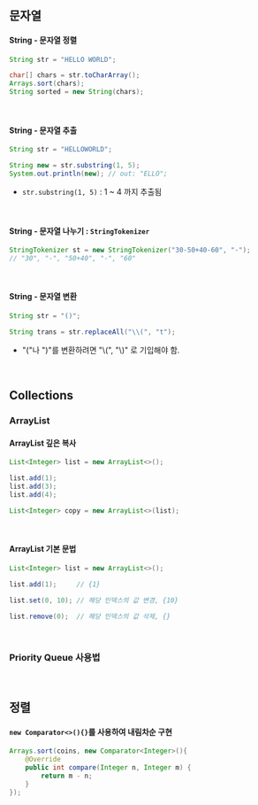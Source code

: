 
## 문자열
#### String - 문자열 정렬
```java
String str = "HELLO WORLD";

char[] chars = str.toCharArray();
Arrays.sort(chars);
String sorted = new String(chars);
```

<br>

#### String - 문자열 추출
```java
String str = "HELLOWORLD";

String new = str.substring(1, 5);
System.out.println(new); // out: "ELLO";
```
- `str.substring(1, 5)` : 1 ~ 4 까지 추출됨  

<br>

#### String - 문자열 나누기 : `StringTokenizer`
```java
StringTokenizer st = new StringTokenizer("30-50+40-60", "-");
// "30", "-", "50+40", "-", "60"
```

<br>

#### String - 문자열 변환
```java
String str = "()";

String trans = str.replaceAll("\\(", "t");
```
- "("나 ")"를 변환하려면 "\\(", "\\)" 로 기입해야 함.

<br>

## Collections

### ArrayList

#### ArrayList 깊은 복사
```java
List<Integer> list = new ArrayList<>();

list.add(1);
list.add(3);
list.add(4);

List<Integer> copy = new ArrayList<>(list);
```

<br>

#### ArrayList 기본 문법
```java
List<Integer> list = new ArrayList<>();

list.add(1);     // {1}

list.set(0, 10); // 해당 인덱스의 값 변경, {10}

list.remove(0);  // 해당 인덱스의 값 삭제, {}
```

<br>

### Priority Queue 사용법

<br>

## 정렬
#### `new Comparator<>(){}`를 사용하여 내림차순 구현
```java
Arrays.sort(coins, new Comparator<Integer>(){
    @Override
    public int compare(Integer n, Integer m) {
        return m - n;
    }
});
```